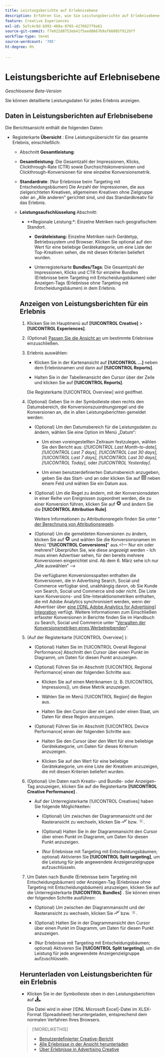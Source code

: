 ```yaml
---
title: Leistungsberichte auf Erlebnisebene
description: Erfahren Sie, wie Sie Leistungsberichte auf Erlebnisebene anzeigen.
feature: Creative Experiences
exl-id: 5e7c4c9d-b992-460a-9765-4276027f9a61
source-git-commit: f7e022d8753eb41f5eed8667b9af66085f912bff
workflow-type: tm+mt
source-wordcount: '785'
ht-degree: 0%

---
```


# Leistungsberichte auf Erlebnisebene

*Geschlossene Beta-Version*

Sie können detaillierte Leistungsdaten für jedes Erlebnis anzeigen.

## Daten in Leistungsberichten auf Erlebnisebene

Die Berichtsansicht enthält die folgenden Daten:

* Registerkarte **Übersicht** : Eine Leistungsübersicht für das gesamte Erlebnis, einschließlich:

   * Abschnitt **Gesamtleistung**:

   * **Gesamtleistung**: Die Gesamtzahl der Impressionen, Klicks, Clickthrough-Rate (CTR) sowie Durchsichtskonversionen und Clickthrough-Konversionen für eine einzelne Konversionsmetrik. <!-- Just one, or can you select multiple? And I don't see this as of 2/8:  You can optionally combine two metrics at a time into a single chart. -->

     <!--
     ![Overall performance](/help/creative/assets/experience-report-overall-performance.png "Overall performance"){width="100" zoomable="yes"}
          -->

   * **Standardrate**: (Nur Erlebnisse beim Targeting mit Entscheidungsbäumen) Die Anzahl der Impressionen, die aus zielgerichteten Kreativen, allgemeinen Kreativen ohne Zielgruppe oder an „Alle anderen“ gerichtet sind, und das Standardkreativ für das Erlebnis.

     <!--
     ![Default rate](/help/creative/assets/experience-report-default-rate.png "Default rate"){width="100" zoomable="yes"} 
     -->

   * **Leistungsaufschlüsselung** Abschnitt:

      * **Regionale Leistung:*: Einzelne Metriken nach geografischem Standort.

        <!-- You can optionally do the following:
    
      * Click a metric name (such as [!UICONTROL Impressions]) to view that metric.

      * Select the region in the **[!UICONTROL Region]** menu.
      
      -->

        <!--   
      ![Regional performance](/help/creative/assets/experience-report-regional-performance.png "Regional performance"){width="100" zoomable="yes"}
      -->

      * **Geräteleistung:** Einzelne Metriken nach Gerätetyp, Betriebssystem und Browser. Klicken Sie optional auf den Wert für eine beliebige Gerätekategorie, um eine Liste der Top-Kreativen <!-- NN --> sehen, die mit diesen Kriterien beliefert wurden.

        <!--    
      ![Device performance](/help/creative/assets/experience-report-device-performance.png "Device performance"){width="100" zoomable="yes"}
      -->

* Registerkarte **Creative-***: Eine Leistungsübersicht nach Kreativ- und Bundle- oder Anzeigen-Tag, einschließlich:

   * **Kreative** Unterregisterkarte: Die Gesamtzahl der Impressionen, Klicks und CTR für jeden Kreativen im Erlebnis.<!-- No breakdown yet for the individual ad elements and/or the served ads. -->

     <!--

     * *Experiences with decision tree targeting:* The total number of impressions, clicks, and CTR for each creative. You can optionally do the following:
     
       * To break out the performance for each ad target, enable **[!UICONTROL Split targeting]**.

       * To switch between the grid view and a trend chart, which includes the addition of view-through conversions and click-through conversions (using the conversions specified in the top toolbar), click ![Chart](/help/creative/assets/chart-view-button.png "Chart") and ![Grid](/help/creative/assets/table-view-button.png "Grid") above the report. [Find out about this:  ..., and total conversions for specified conversion metricsYour conversion metrics are combined into one Conversions column set unless you have made individual metric column sets available within Advertising Cloud Search.]

     * *Experiences without decision tree targeting:* The total number of impressions, clicks, and click-through rate (CTR) for each creative. You can optionally do the following:

       * To switch between the grid view and a trend chart, which includes the addition of view-through conversions and click-through conversions (using the conversions specified in the top toolbar), click ![Chart](/help/creative/assets/chart-view-button.png "Chart") and ![Grid](/help/creative/assets/table-view-button.png "Grid") above the report.

     -->

   * Unterregisterkarte **Bundles/Tags**: Die Gesamtzahl der Impressionen, Klicks und CTR für einzelne Bundles (Erlebnisse beim Targeting mit Entscheidungsbäumen) oder Anzeigen-Tags (Erlebnisse ohne Targeting mit Entscheidungsbäumen) in dem Erlebnis.

     <!--
   
     * *Experiences with decision tree targeting:* The total number of impressions, clicks, and CTR for each bundle. You can optionally do the following:
     
       * To break out the performance for each ad target, enable **[!UICONTROL Split targeting]**.

       * To switch between the grid view and a trend chart, which includes the addition of view-through conversions  and click-through conversions (using on the conversions specified in the top toolbar), click ![Chart](/help/creative/assets/chart-view-button.png "Chart") and ![Grid](/help/creative/assets/table-view-button.png "Grid") above the report.

     * *Experiences without decision tree targeting:* The total number of impressions, clicks, and click-through rate (CTR) for each ad tag. You can optionally do the following:

       * To switch between the grid view and a trend chart, which includes the addition of view-through conversions and click-through conversions (using the conversions specified in the top toolbar), click ![Chart](/help/creative/assets/chart-view-button.png "Chart") and ![Grid](/help/creative/assets/table-view-button.png "Grid") above the report.

     -->

## Anzeigen von Leistungsberichten für ein Erlebnis

1. Klicken Sie im Hauptmenü auf **[!UICONTROL Creative]** > **[!UICONTROL Experiences]**.

1. (Optional) [Passen Sie die Ansicht an](/help/creative/introduction/customize-data-views.md) um bestimmte Erlebnisse einzuschließen.

1. Erlebnis auswählen:

   * Klicken Sie in der Kartenansicht auf **[!UICONTROL ...]** neben dem Erlebnisnamen und dann auf **[!UICONTROL Reports]**.

   * Halten Sie in der Tabellenansicht den Cursor über der Zeile und klicken Sie auf **[!UICONTROL Reports]**.

   Die Registerkarte [!UICONTROL Overview] wird geöffnet.

1. (Optional) Geben Sie in der Symbolleiste oben rechts den Datumsbereich, die Konversionszuordnungsregel und die Konversionen an, die in allen Leistungsberichten gemeldet werden:

   * (Optional) Um den Datumsbereich für die Leistungsdaten zu ändern, wählen Sie eine Option im Menü „Datum“:

      * Um einen voreingestellten Zeitraum festzulegen, wählen Sie den Bericht aus: (*[!UICONTROL Last Month-to-date],* *[!UICONTROL Last 7 days],* *[!UICONTROL Last 30 days],* *[!UICONTROL Last 7 days],* *[!UICONTROL Last 30 days],* *[!UICONTROL Today],* oder *[!UICONTROL Yesterday]*.

      * Um einen benutzerdefinierten Datumsbereich anzugeben, geben Sie das Start- und <!-- in the format MM/DD/YYYY or M/D/YYYY,--> an oder klicken Sie auf ![Kalendersymbol](/help/search-social-commerce/assets/calendar.png) neben einem Feld und wählen Sie ein Datum aus.

   * (Optional) Um die Regel zu ändern, mit der Konversionsdaten in einer Reihe von Ereignissen zugeordnet werden, die zu einer Konversion führen, klicken Sie auf ![Einstellungen](/help/creative/assets/settings.png) und ändern Sie die **[!UICONTROL Attribution Rule]**.

     Weitere Informationen zu Attributionsregeln finden Sie unter &quot;[ der Berechnung von Attributionsregeln](/help/search-social-commerce/reports/attribution-rules.md).

   * (Optional) Um die gemeldeten Konversionen zu ändern, klicken Sie auf ![Einstellungen](/help/creative/assets/settings.png) und wählen Sie die Konversionsnamen im Menü &quot;**[!UICONTROL Conversions]**&quot; aus.&lt;!— Nur ein oder mehrere? Überprüfen Sie, wie diese angezeigt werden - Ich muss einen Advertiser sehen, für den bereits mehrere Konversionen eingerichtet sind. Ab dem 6. März sehe ich nur „Alle auswählen“ —>

     Die verfügbaren Konversionsspalten enthalten die Konversionen, die in Advertising Search, Social und Commerce verfügbar sind, unabhängig davon, ob Sie Kunde von Search, Social und Commerce sind oder nicht. Die Liste kann Konversions- und Site-Interaktionsmetriken enthalten, die mit Adobe Analytics synchronisiert werden, wenn der Advertiser über [eine [!DNL Adobe Analytics for Advertising] Integration](/help/integrations/analytics/overview.md) verfügt. <!--Analytics calculated metrics and advanced calculated metrics aren't available.--> Weitere Informationen zum Einschließen erfasster Konversionen in Berichte finden Sie im Handbuch zu Search, Social und Commerce unter &quot;[Verwalten der Konversionsmetriken eines Werbetreibenden](/help/search-social-commerce/admin/conversion-metrics/conversion-metric-about.md)&quot;.

1. (Auf der Registerkarte [!UICONTROL Overview] ):

   * (Optional) Halten Sie im [!UICONTROL Overall Regional Performance] Abschnitt den Cursor über einen Punkt im Diagramm, um Daten für diesen Punkt anzuzeigen.

   * (Optional) Führen Sie im Abschnitt [!UICONTROL Regional Performance] einen der folgenden Schritte aus:

      * Klicken Sie auf einen Metriknamen (z. B. [!UICONTROL Impressions]), um diese Metrik anzuzeigen.

      * Wählen Sie im Menü [!UICONTROL Region] die Region aus.

      * Halten Sie den Cursor über ein Land oder einen Staat, um Daten für diese Region anzuzeigen.

   * (Optional) Führen Sie im Abschnitt [!UICONTROL Device Performance] einen der folgenden Schritte aus:

      * Halten Sie den Cursor über den Wert für eine beliebige Gerätekategorie, um Daten für dieses Kriterium anzuzeigen.

      * Klicken Sie auf den Wert für eine beliebige Gerätekategorie, um eine Liste der <!-- NN--> Kreativen anzuzeigen, die mit diesen Kriterien beliefert wurden.

1. (Optional) Um Daten nach Kreativ- und Bundle- oder Anzeigen-Tag anzuzeigen, klicken Sie auf die Registerkarte **[!UICONTROL Creative Performance]** .

   * Auf der Unterregisterkarte [!UICONTROL Creatives] haben Sie folgende Möglichkeiten:

      * (Optional) Um zwischen der Diagrammansicht und der Rasteransicht zu wechseln, klicken Sie ![Diagramm](/help/creative/assets/chart-view-button.png "Diagramm") bzw. ![Gitter](/help/creative/assets/table-view-button.png "Gitter").

      * (Optional) Halten Sie in der Diagrammansicht den Cursor über einen Punkt im Diagramm, um Daten für diesen Punkt anzuzeigen.

      * (Nur Erlebnisse mit Targeting mit Entscheidungsbäumen; optional) Aktivieren Sie **[!UICONTROL Split targeting]**, um die Leistung für jede angewendete Anzeigenzielgruppe aufzuschlüsseln.

1. Um Daten nach Bundle (Erlebnisse beim Targeting mit Entscheidungsbäumen) oder Anzeigen-Tag (Erlebnisse ohne Targeting mit Entscheidungsbäumen) anzuzeigen, klicken Sie auf die Unterregisterkarte **[!UICONTROL Bundles]** . Sie können einen der folgenden Schritte ausführen:

   * (Optional) Um zwischen der Diagrammansicht und der Rasteransicht zu wechseln, klicken Sie ![Diagramm](/help/creative/assets/chart-view-button.png "Diagramm") bzw. ![Gitter](/help/creative/assets/table-view-button.png "Gitter").

   * (Optional) Halten Sie in der Diagrammansicht den Cursor über einen Punkt im Diagramm, um Daten für diesen Punkt anzuzeigen.

   * (Nur Erlebnisse mit Targeting mit Entscheidungsbäumen; optional) Aktivieren Sie **[!UICONTROL Split targeting]**, um die Leistung für jede angewendete Anzeigenzielgruppe aufzuschlüsseln.

## Herunterladen von Leistungsberichten für ein Erlebnis

* Klicken Sie in der Symbolleiste oben in den Leistungsberichten auf ![Herunterladen](/help/creative/assets/download.png "Herunterladen").

  Die Datei wird in einer [!DNL Microsoft Excel]-Datei im XLSX-Format (Spreadsheet) heruntergeladen, entsprechend dem normalen Verfahren Ihres Browsers.

>[!MORELIKETHIS]
>
>* [Benutzerdefinierter Creative-Bericht](/help/creative/report-custom-creative.md)
>* [Alle Erlebnisse in der Ansicht herunterladen](/help/creative/experiences/experience-download-view.md)
>* [Über Erlebnisse in Advertising Creative](/help/creative/experiences/experience-about.md)
